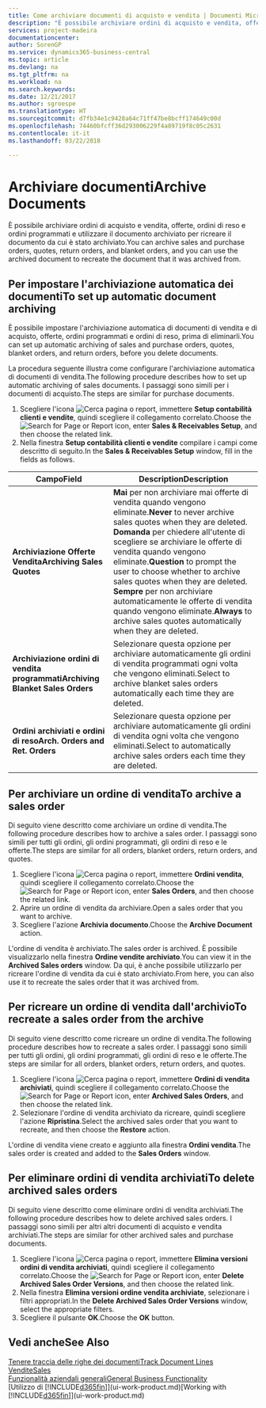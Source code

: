 ```yaml
---
title: Come archiviare documenti di acquisto e vendita | Documenti Microsoft
description: "È possibile archiviare ordini di acquisto e vendita, offerte, ordini di reso e ordini programmati e utilizzare il documento archiviato per ricreare il documento da cui è stato archiviato."
services: project-madeira
documentationcenter: 
author: SorenGP
ms.service: dynamics365-business-central
ms.topic: article
ms.devlang: na
ms.tgt_pltfrm: na
ms.workload: na
ms.search.keywords: 
ms.date: 12/21/2017
ms.author: sgroespe
ms.translationtype: HT
ms.sourcegitcommit: d7fb34e1c9428a64c71ff47be8bcff174649c00d
ms.openlocfilehash: 74460bfcff36d293006229f4a89719f8c05c2631
ms.contentlocale: it-it
ms.lasthandoff: 03/22/2018

---
```

# <a name="archive-documents"></a><span data-ttu-id="cb9f4-103">Archiviare documenti</span><span class="sxs-lookup"><span data-stu-id="cb9f4-103">Archive Documents</span></span>
<span data-ttu-id="cb9f4-104">È possibile archiviare ordini di acquisto e vendita, offerte, ordini di reso e ordini programmati e utilizzare il documento archiviato per ricreare il documento da cui è stato archiviato.</span><span class="sxs-lookup"><span data-stu-id="cb9f4-104">You can archive sales and purchase orders, quotes, return orders, and blanket orders, and you can use the archived document to recreate the document that it was archived from.</span></span>

## <a name="to-set-up-automatic-document-archiving"></a><span data-ttu-id="cb9f4-105">Per impostare l'archiviazione automatica dei documenti</span><span class="sxs-lookup"><span data-stu-id="cb9f4-105">To set up automatic document archiving</span></span>  
<span data-ttu-id="cb9f4-106">È possibile impostare l'archiviazione automatica di documenti di vendita e di acquisto, offerte, ordini programmati e ordini di reso, prima di eliminarli.</span><span class="sxs-lookup"><span data-stu-id="cb9f4-106">You can set up automatic archiving of sales and purchase orders, quotes, blanket orders, and return orders, before you delete documents.</span></span>

<span data-ttu-id="cb9f4-107">La procedura seguente illustra come configurare l'archiviazione automatica di documenti di vendita.</span><span class="sxs-lookup"><span data-stu-id="cb9f4-107">The following procedure describes how to set up automatic archiving of sales documents.</span></span> <span data-ttu-id="cb9f4-108">I passaggi sono simili per i documenti di acquisto.</span><span class="sxs-lookup"><span data-stu-id="cb9f4-108">The steps are similar for purchase documents.</span></span>
1.  <span data-ttu-id="cb9f4-109">Scegliere l'icona ![Cerca pagina o report](media/ui-search/search_small.png "icona Cerca pagina o report"), immettere **Setup contabilità clienti e vendite**, quindi scegliere il collegamento correlato.</span><span class="sxs-lookup"><span data-stu-id="cb9f4-109">Choose the ![Search for Page or Report](media/ui-search/search_small.png "Search for Page or Report icon") icon, enter **Sales & Receivables Setup**, and then choose the related link.</span></span>
2. <span data-ttu-id="cb9f4-110">Nella finestra **Setup contabilità clienti e vendite** compilare i campi come descritto di seguito.</span><span class="sxs-lookup"><span data-stu-id="cb9f4-110">In the **Sales & Receivables Setup** window, fill in the fields as follows.</span></span>

|<span data-ttu-id="cb9f4-111">Campo</span><span class="sxs-lookup"><span data-stu-id="cb9f4-111">Field</span></span>|<span data-ttu-id="cb9f4-112">Description</span><span class="sxs-lookup"><span data-stu-id="cb9f4-112">Description</span></span>|
|-----|-----------|
|<span data-ttu-id="cb9f4-113">**Archiviazione Offerte Vendita**</span><span class="sxs-lookup"><span data-stu-id="cb9f4-113">**Archiving Sales Quotes**</span></span>|<span data-ttu-id="cb9f4-114">**Mai** per non archiviare mai offerte di vendita quando vengono eliminate.</span><span class="sxs-lookup"><span data-stu-id="cb9f4-114">**Never** to never archive sales quotes when they are deleted.</span></span> <span data-ttu-id="cb9f4-115">**Domanda** per chiedere all'utente di scegliere se archiviare le offerte di vendita quando vengono eliminate.</span><span class="sxs-lookup"><span data-stu-id="cb9f4-115">**Question** to prompt the user to choose whether to archive sales quotes when they are deleted.</span></span> <span data-ttu-id="cb9f4-116">**Sempre** per non archiviare automaticamente le offerte di vendita quando vengono eliminate.</span><span class="sxs-lookup"><span data-stu-id="cb9f4-116">**Always** to archive sales quotes automatically when they are deleted.</span></span>|
|<span data-ttu-id="cb9f4-117">**Archiviazione ordini di vendita programmati**</span><span class="sxs-lookup"><span data-stu-id="cb9f4-117">**Archiving Blanket Sales Orders**</span></span>|<span data-ttu-id="cb9f4-118">Selezionare questa opzione per archiviare automaticamente gli ordini di vendita programmati ogni volta che vengono eliminati.</span><span class="sxs-lookup"><span data-stu-id="cb9f4-118">Select to archive blanket sales orders automatically each time they are deleted.</span></span>|
|<span data-ttu-id="cb9f4-119">**Ordini archiviati e ordini di reso**</span><span class="sxs-lookup"><span data-stu-id="cb9f4-119">**Arch. Orders and Ret. Orders**</span></span>|<span data-ttu-id="cb9f4-120">Selezionare questa opzione per archiviare automaticamente gli ordini di vendita ogni volta che vengono eliminati.</span><span class="sxs-lookup"><span data-stu-id="cb9f4-120">Select to automatically archive sales orders each time they are deleted.</span></span>|

## <a name="to-archive-a-sales-order"></a><span data-ttu-id="cb9f4-121">Per archiviare un ordine di vendita</span><span class="sxs-lookup"><span data-stu-id="cb9f4-121">To archive a sales order</span></span>
<span data-ttu-id="cb9f4-122">Di seguito viene descritto come archiviare un ordine di vendita.</span><span class="sxs-lookup"><span data-stu-id="cb9f4-122">The following procedure describes how to archive a sales order.</span></span> <span data-ttu-id="cb9f4-123">I passaggi sono simili per tutti gli ordini, gli ordini programmati, gli ordini di reso e le offerte.</span><span class="sxs-lookup"><span data-stu-id="cb9f4-123">The steps are similar for all orders, blanket orders, return orders, and quotes.</span></span>

1.  <span data-ttu-id="cb9f4-124">Scegliere l'icona ![Cerca pagina o report](media/ui-search/search_small.png "icona Cerca pagina o report"), immettere **Ordini vendita**, quindi scegliere il collegamento correlato.</span><span class="sxs-lookup"><span data-stu-id="cb9f4-124">Choose the ![Search for Page or Report](media/ui-search/search_small.png "Search for Page or Report icon") icon, enter **Sales Orders**, and then choose the related link.</span></span>  
2.  <span data-ttu-id="cb9f4-125">Aprire un ordine di vendita da archiviare.</span><span class="sxs-lookup"><span data-stu-id="cb9f4-125">Open a sales order that you want to archive.</span></span>  
3.  <span data-ttu-id="cb9f4-126">Scegliere l'azione **Archivia documento**.</span><span class="sxs-lookup"><span data-stu-id="cb9f4-126">Choose the **Archive Document** action.</span></span>

<span data-ttu-id="cb9f4-127">L'ordine di vendita è archiviato.</span><span class="sxs-lookup"><span data-stu-id="cb9f4-127">The sales order is archived.</span></span> <span data-ttu-id="cb9f4-128">È possibile visualizzarlo nella finestra **Ordine vendite archiviato**.</span><span class="sxs-lookup"><span data-stu-id="cb9f4-128">You can view it in the **Archived Sales orders** window.</span></span> <span data-ttu-id="cb9f4-129">Da qui, è anche possibile utilizzarlo per ricreare l'ordine di vendita da cui è stato archiviato.</span><span class="sxs-lookup"><span data-stu-id="cb9f4-129">From here, you can also use it to recreate the sales order that it was archived from.</span></span>

## <a name="to-recreate-a-sales-order-from-the-archive"></a><span data-ttu-id="cb9f4-130">Per ricreare un ordine di vendita dall'archivio</span><span class="sxs-lookup"><span data-stu-id="cb9f4-130">To recreate a sales order from the archive</span></span>
<span data-ttu-id="cb9f4-131">Di seguito viene descritto come ricreare un ordine di vendita.</span><span class="sxs-lookup"><span data-stu-id="cb9f4-131">The following procedure describes how to recreate a sales order.</span></span> <span data-ttu-id="cb9f4-132">I passaggi sono simili per tutti gli ordini, gli ordini programmati, gli ordini di reso e le offerte.</span><span class="sxs-lookup"><span data-stu-id="cb9f4-132">The steps are similar for all orders, blanket orders, return orders, and quotes.</span></span>

1.  <span data-ttu-id="cb9f4-133">Scegliere l'icona ![Cerca pagina o report](media/ui-search/search_small.png "icona Cerca pagina o report"), immettere **Ordini di vendita archiviati**, quindi scegliere il collegamento correlato.</span><span class="sxs-lookup"><span data-stu-id="cb9f4-133">Choose the ![Search for Page or Report](media/ui-search/search_small.png "Search for Page or Report icon") icon, enter **Archived Sales Orders**, and then choose the related link.</span></span>
2.  <span data-ttu-id="cb9f4-134">Selezionare l'ordine di vendita archiviato da ricreare, quindi scegliere l'azione **Ripristina**.</span><span class="sxs-lookup"><span data-stu-id="cb9f4-134">Select the archived sales order that you want to recreate, and then choose the **Restore** action.</span></span>  

<span data-ttu-id="cb9f4-135">L'ordine di vendita viene creato e aggiunto alla finestra **Ordini vendita**.</span><span class="sxs-lookup"><span data-stu-id="cb9f4-135">The sales order is created and added to the **Sales Orders** window.</span></span>

## <a name="to-delete-archived-sales-orders"></a><span data-ttu-id="cb9f4-136">Per eliminare ordini di vendita archiviati</span><span class="sxs-lookup"><span data-stu-id="cb9f4-136">To delete archived sales orders</span></span>
<span data-ttu-id="cb9f4-137">Di seguito viene descritto come eliminare ordini di vendita archiviati.</span><span class="sxs-lookup"><span data-stu-id="cb9f4-137">The following procedure describes how to delete archived sales orders.</span></span> <span data-ttu-id="cb9f4-138">I passaggi sono simili per altri altri documenti di acquisto e vendita archiviati.</span><span class="sxs-lookup"><span data-stu-id="cb9f4-138">The steps are similar for other archived sales and purchase documents.</span></span>

1.  <span data-ttu-id="cb9f4-139">Scegliere l'icona ![Cerca pagina o report](media/ui-search/search_small.png "icona Cerca pagina o report"), immettere **Elimina versioni ordini di vendita archiviati**, quindi scegliere il collegamento correlato.</span><span class="sxs-lookup"><span data-stu-id="cb9f4-139">Choose the ![Search for Page or Report](media/ui-search/search_small.png "Search for Page or Report icon") icon, enter **Delete Archived Sales Order Versions**, and then choose the related link.</span></span>  
2.  <span data-ttu-id="cb9f4-140">Nella finestra **Elimina versioni ordine vendita archiviate**, selezionare i filtri appropriati.</span><span class="sxs-lookup"><span data-stu-id="cb9f4-140">In the **Delete Archived Sales Order Versions** window, select the appropriate filters.</span></span>  
3.  <span data-ttu-id="cb9f4-141">Scegliere il pulsante **OK**.</span><span class="sxs-lookup"><span data-stu-id="cb9f4-141">Choose the **OK** button.</span></span>

## <a name="see-also"></a><span data-ttu-id="cb9f4-142">Vedi anche</span><span class="sxs-lookup"><span data-stu-id="cb9f4-142">See Also</span></span>
[<span data-ttu-id="cb9f4-143">Tenere traccia delle righe dei documenti</span><span class="sxs-lookup"><span data-stu-id="cb9f4-143">Track Document Lines</span></span>](across-how-to-track-document-lines.md)  
[<span data-ttu-id="cb9f4-144">Vendite</span><span class="sxs-lookup"><span data-stu-id="cb9f4-144">Sales</span></span>](sales-manage-sales.md)  
[<span data-ttu-id="cb9f4-145">Funzionalità aziendali generali</span><span class="sxs-lookup"><span data-stu-id="cb9f4-145">General Business Functionality</span></span>](ui-across-business-areas.md)  
<span data-ttu-id="cb9f4-146">[Utilizzo di [!INCLUDE[d365fin](includes/d365fin_md.md)]](ui-work-product.md)</span><span class="sxs-lookup"><span data-stu-id="cb9f4-146">[Working with [!INCLUDE[d365fin](includes/d365fin_md.md)]](ui-work-product.md)</span></span>

